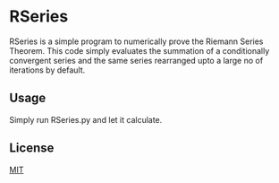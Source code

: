 ﻿# RSeries

RSeries is a simple program to numerically prove the Riemann Series Theorem.
This code simply evaluates the summation of  a conditionally convergent series and the same series rearranged upto a large no of iterations by default.


## Usage

Simply run RSeries.py and let it calculate.
## License

[MIT](https://choosealicense.com/licenses/mit/)
